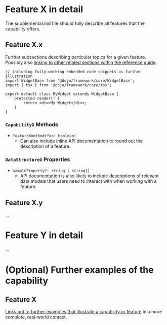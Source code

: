 # Feature X in detail

The supplemental.md file should fully describe all features that the capability offers.

## Feature X.x

Further subsections describing particular topics for a given feature. Possibly also [linking to other related sections within the reference guide](./basic-usage.md#feature-x).

```tsx
// including fully-working embedded code snippets as further illustration
import WidgetBase from '@dojo/framework/core/WidgetBase';
import { tsx } from '@dojo/framework/core/tsx';

export default class MyWidget extends WidgetBase {
	protected render() {
		return <div>My Widget</div>;
	}
}
```

### `CapabilityX` Methods

-   `featureXmethod(foo: boolean)`
    -   Can also include inline API documentation to round out the description of a feature.

### `DataStructureX` Properties

-   `sampleProperty?: string | string[]`
    -   API documentation is also likely to include descriptions of relevant data models that users need to interact with when working with a feature.

## Feature X.y

...

# Feature Y in detail

...

# (Optional) Further examples of the capability

## Feature X

[Links out to further examples that illustrate a capability or feature](https://codesandbox.io/s/github/dojo/dojo-codesandbox-template/tree/master/) in a more complete, real-world context.

